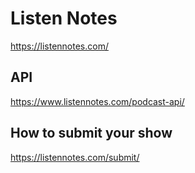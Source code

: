 # Listen Notes
https://listennotes.com/

## API
https://www.listennotes.com/podcast-api/

## How to submit your show
https://listennotes.com/submit/
